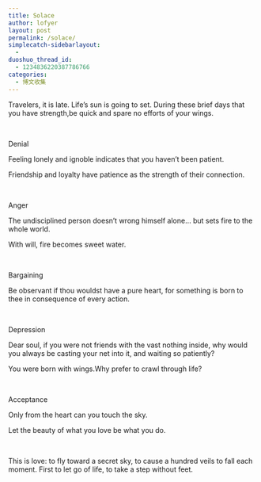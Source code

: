 ```yaml
---
title: Solace
author: lofyer
layout: post
permalink: /solace/
simplecatch-sidebarlayout:
  - 
duoshuo_thread_id:
  - 1234836220387786766
categories:
  - 博文收集
---
```

Travelers, it is late. Life&#8217;s sun is going to set. During these brief days that you have strength,be quick and spare no efforts of your wings.

&nbsp;

Denial

Feeling lonely and ignoble indicates that you haven&#8217;t been patient.

Friendship and loyalty have patience as the strength of their connection.

&nbsp;

Anger

The undisciplined person doesn&#8217;t wrong himself alone&#8230; but sets fire to the whole world.

With will, fire becomes sweet water.

&nbsp;

Bargaining

Be observant if thou wouldst have a pure heart, for something is born to thee in consequence of every action.

&nbsp;

Depression

Dear soul, if you were not friends with the vast nothing inside, why would you always be casting your net into it, and waiting so patiently?

You were born with wings.Why prefer to crawl through life?

&nbsp;

Acceptance

Only from the heart can you touch the sky.

Let the beauty of what you love be what you do.

&nbsp;

This is love: to fly toward a secret sky, to cause a hundred veils to fall each moment. First to let go of life, to take a step without feet.